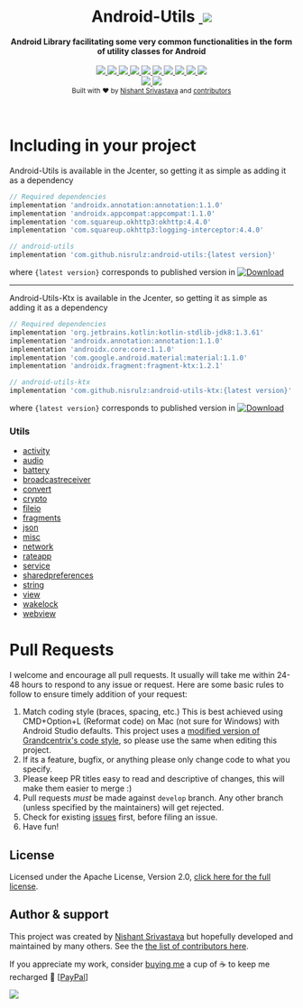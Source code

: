 <h1 align="center">Android-Utils&nbsp;<a href="https://twitter.com/intent/tweet?text=Checkout%20Android-Utils%3A%20Android%20Library%20facilitating%20some%20very%20common%20functionalities%20in%20the%20form%20of%20utility%20classes%20for%20Android&url=https://github.com/nisrulz/android-utils&via=nisrulz&hashtags=AndroidDev,android,library,OpenSource">
        <img src="https://img.shields.io/twitter/url/http/shields.io.svg?style=social"/>
    </a></h1>

<div align="center">
  <strong>Android Library facilitating some very common functionalities in the form of utility classes for Android</strong>
</div>
<br/>
<div align="center">
    <!-- Bintray -->
    <a href="https://bintray.com/nisrulz/maven/com.github.nisrulz%3Aandroid-utils/_latestVersion">
        <img src="https://api.bintray.com/packages/nisrulz/maven/com.github.nisrulz%3Aandroid-utils/images/download.svg"/>
    </a>
    <!-- API -->
    <a href="https://android-arsenal.com/api?level=14">
        <img src="https://img.shields.io/badge/API-14%2B-orange.svg?style=flat"/>
    </a>
    <!-- Circle CI -->
    <a href="https://circleci.com/gh/nisrulz/android-utils/tree/master">
        <img src="https://circleci.com/gh/nisrulz/android-utils.svg?style=svg"/>
    </a>
    <!-- Android Arsenal -->
    <a href="https://android-arsenal.com/details/1/4068">
        <img src="https://img.shields.io/badge/Android%20Arsenal-android--utils-green.svg?style=true"/>
    </a>
    <!-- Android Dev Digest -->
    <a href="https://www.androiddevdigest.com/digest-106/">
        <img src="https://img.shields.io/badge/AndroidDev%20Digest-%23106-blue.svg"/>
    </a>
    <!-- GitHub stars -->
    <a href="https://github.com/nisrulz/android-utils">
        <img src="https://img.shields.io/github/stars/nisrulz/android-utils.svg?style=social&label=Star"/>
    </a>
    <!-- GitHub forks -->
    <a href="https://github.com/nisrulz/android-utils/fork">
        <img src="hhttps://img.shields.io/github/forks/nisrulz/android-utils.svg?style=social&label=Fork"/>
    </a>
    <!-- GitHub watchers -->
    <a href="https://github.com/nisrulz/android-utils">
        <img src="https://img.shields.io/github/watchers/nisrulz/android-utils.svg?style=social&label=Watch"/>
    </a>
    <!-- Say Thanks! -->
    <a href="https://saythanks.io/to/nisrulz">
        <img src="https://img.shields.io/badge/Say%20Thanks-!-1EAEDB.svg"/>
    </a>
    <a href="https://www.paypal.me/nisrulz/5usd">
        <img src="https://img.shields.io/badge/$-donate-ff69b4.svg?maxAge=2592000&amp;style=flat">
    </a>
    <br/>
     <!-- GitHub followers -->
    <a href="https://github.com/nisrulz/android-utils">
        <img src="https://img.shields.io/github/followers/nisrulz.svg?style=social&label=Follow%20@nisrulz"/>
    </a>
    <!-- Twitter Follow -->
    <a href="https://twitter.com/nisrulz">
        <img src="https://img.shields.io/twitter/follow/nisrulz.svg?style=social"/>
    </a>
</div>

<div align="center">
  <sub>Built with ❤︎ by
  <a href="https://twitter.com/nisrulz">Nishant Srivastava</a> and
  <a href="https://github.com/nisrulz/android-utils/graphs/contributors">
    contributors
  </a>
</div>
<br/>
<br/>

# Including in your project

Android-Utils is available in the Jcenter, so getting it as simple as adding it as a dependency

```gradle
// Required dependencies
implementation 'androidx.annotation:annotation:1.1.0'
implementation 'androidx.appcompat:appcompat:1.1.0'
implementation 'com.squareup.okhttp3:okhttp:4.4.0'
implementation 'com.squareup.okhttp3:logging-interceptor:4.4.0'

// android-utils
implementation 'com.github.nisrulz:android-utils:{latest version}'
```
where `{latest version}` corresponds to published version in [ ![Download](https://api.bintray.com/packages/nisrulz/maven/com.github.nisrulz%3Aandroid-utils-ktx/images/download.svg) ](https://bintray.com/nisrulz/maven/com.github.nisrulz%3Aandroid-utils-ktx/_latestVersion)

---

Android-Utils-Ktx is available in the Jcenter, so getting it as simple as adding it as a dependency

```gradle
// Required dependencies
implementation 'org.jetbrains.kotlin:kotlin-stdlib-jdk8:1.3.61'
implementation 'androidx.annotation:annotation:1.1.0'
implementation 'androidx.core:core:1.1.0'
implementation 'com.google.android.material:material:1.1.0'
implementation 'androidx.fragment:fragment-ktx:1.2.1'

// android-utils-ktx
implementation 'com.github.nisrulz:android-utils-ktx:{latest version}'
```

where `{latest version}` corresponds to published version in [ ![Download](https://api.bintray.com/packages/nisrulz/maven/com.github.nisrulz%3Aandroid-utils/images/download.svg) ](https://bintray.com/nisrulz/maven/com.github.nisrulz%3Aandroid-utils/_latestVersion)

### Utils

- [activity](/android-utils/src/main/java/github/nisrulz/androidutils/activity/ActivityUtils.java)
- [audio](/android-utils/src/main/java/github/nisrulz/androidutils/audio/AudioUtils.java)
- [battery](/android-utils/src/main/java/github/nisrulz/androidutils/battery/BatteryUtils.java)
- [broadcastreceiver](/android-utils/src/main/java/github/nisrulz/androidutils/broadcastreceiver/BroadcastReceiverUtils.java)
- [convert](/android-utils/src/main/java/github/nisrulz/androidutils/convert/ConvertUtils.java)
- [crypto](/android-utils/src/main/java/github/nisrulz/androidutils/crypto)
- [fileio](/android-utils/src/main/java/github/nisrulz/androidutils/fileio/FileIOUtil.java)
- [fragments](/android-utils/src/main/java/github/nisrulz/androidutils/fragments)
- [json](/android-utils/src/main/java/github/nisrulz/androidutils/json/JSONUtils.java)
- [misc](/android-utils/src/main/java/github/nisrulz/androidutils/misc/MiscUtils.java)
- [network](/android-utils/src/main/java/github/nisrulz/androidutils/network)
- [rateapp](/android-utils/src/main/java/github/nisrulz/androidutils/rateapp/RateMyApp.java)
- [service](/android-utils/src/main/java/github/nisrulz/androidutils/service/ServiceUtils.java)
- [sharedpreferences](/android-utils/src/main/java/github/nisrulz/androidutils/sharedpreferences/SharedPrefUtils.java)
- [string](/android-utils/src/main/java/github/nisrulz/androidutils/string/StringUtils.java)
- [view](/android-utils/src/main/java/github/nisrulz/androidutils/view/ViewUtil.java)
- [wakelock](/android-utils/src/main/java/github/nisrulz/androidutils/wakelock/WakeLockUtils.java)
- [webview](/android-utils/src/main/java/github/nisrulz/androidutils/webview/WebViewUtils.java)

# Pull Requests

I welcome and encourage all pull requests. It usually will take me within 24-48 hours to respond to any issue or request. Here are some basic rules to follow to ensure timely addition of your request:

1. Match coding style (braces, spacing, etc.) This is best achieved using CMD+Option+L (Reformat code) on Mac (not sure for Windows) with Android Studio defaults. This project uses a [modified version of Grandcentrix's code style](https://github.com/nisrulz/AndroidCodeStyle/tree/nishant-config), so please use the same when editing this project.
2. If its a feature, bugfix, or anything please only change code to what you specify.
3. Please keep PR titles easy to read and descriptive of changes, this will make them easier to merge :)
4. Pull requests _must_ be made against `develop` branch. Any other branch (unless specified by the maintainers) will get rejected.
5. Check for existing [issues](https://github.com/nisrulz/android-utils/issues) first, before filing an issue.
6. Have fun!

## License

Licensed under the Apache License, Version 2.0, [click here for the full license](/LICENSE.txt).

## Author & support

This project was created by [Nishant Srivastava](https://github.com/nisrulz/nisrulz.github.io#nishant-srivastava) but hopefully developed and maintained by many others. See the [the list of contributors here](https://github.com/nisrulz/android-utils/graphs/contributors).

If you appreciate my work, consider [buying me](https://www.paypal.me/nisrulz/5usd) a cup of :coffee: to keep me recharged :metal: [[PayPal](https://www.paypal.me/nisrulz/5usd)]

<img src="http://forthebadge.com/images/badges/built-for-android.svg" />
